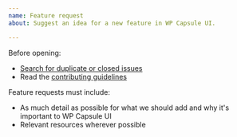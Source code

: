 ```yaml
---
name: Feature request
about: Suggest an idea for a new feature in WP Capsule UI.

---
```


Before opening:

- [Search for duplicate or closed issues](https://github.com/crowdfavorite/wp-capsule-ui/issues?utf8=%E2%9C%93&q=is%3Aissue)
- Read the [contributing guidelines](https://github.com/crowdfavorite/wp-capsule-ui/blob/master/.github/CONTRIBUTING.md)

Feature requests must include:

- As much detail as possible for what we should add and why it's important to WP Capsule UI
- Relevant resources wherever possible